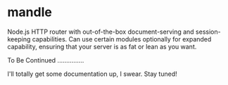 mandle
======

Node.js HTTP router with out-of-the-box document-serving and session-keeping capabilities. Can use certain modules optionally for expanded capability, ensuring that your server is as fat or lean as you want.

To Be Continued
...............

I'll totally get some documentation up, I swear. Stay tuned!
